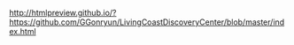 http://htmlpreview.github.io/?https://github.com/GGonryun/LivingCoastDiscoveryCenter/blob/master/index.html

